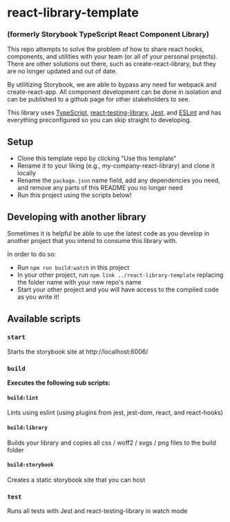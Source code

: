 
# react-library-template
### (formerly Storybook TypeScript React Component Library)

This repo attempts to solve the problem of how to share react hooks, components, and utilities with your team (or all of your personal projects). There are other solutions out there, such as create-react-library, but they are no longer updated and out of date.

By utilitizing Storybook, we are able to bypass any need for webpack and create-react-app. All component development can be done in isolation and can be published to a github page for other stakeholders to see.

This library uses [TypeScript](https://www.typescriptlang.org/), [react-testing-library](https://github.com/testing-library/react-testing-library), [Jest](https://jestjs.io/), and [ESLint](https://eslint.org/) and has everything preconfigured so you can skip straight to developing.

## Setup

* Clone this template repo by clicking "Use this template" 
* Rename it to your liking (e.g., my-company-react-library) and clone it locally
* Rename the `package.json` name field, add any dependencies you need, and remove any parts of this README you no longer need
* Run this project using the scripts below!

## Developing with another library

Sometimes it is helpful be able to use the latest code as you develop in another project that you intend to consume this library with. 

In order to do so:

* Run `npm run build:watch` in this project
* In your other project, run `npm link ../react-library-template` replacing the folder name with your new repo's name
* Start your other project and you will have access to the compiled code as you write it!

## Available scripts

### `start`

Starts the storybook site at http://localhost:6006/ 

### `build`
**Executes the following sub scripts:**
#### `build:lint`
Lints using eslint (using plugins from jest, jest-dom, react, and react-hooks)
#### `build:library`
Builds your library and copies all css / woff2 / svgs / png files to the build folder
#### `build:storybook`
Creates a static storybook site that you can host

### `test`

Runs all tests with Jest and react-testing-library in watch mode
